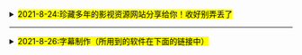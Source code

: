 <details>
  <summary><mark><font color=black>2021-8-24:珍藏多年的影视资源网站分享给你！收好别弄丢了</font></mark></summary>
  <p> - ## 2021-8-24:珍藏多年的影视资源网站分享给你！收好别弄丢了</p>
  <pre><code>  
电影天堂https://www.dy2018.com/ <br />电影先生 http://dyxs14.com/ <br />555电影https://www.555dy6.com/<br />MK影视https://www.mkvdo.com/<br />KK看剧http://www.kkkanju.com/<br />奈飞星影视https://nfxhd.com/<br />CK电影部落 https://www.ck180.net/   
  </code></pre>
</details>

- - -

<details>
  <summary><mark><font color=black>2021-8-26:字幕制作（所用到的软件在下面的链接中）</font></mark></summary>
  <p> - 2021-8-26:字幕制作（所用到的软件在下面的链接中）</p>
  <pre><code>   
1.下载后将后缀改为ZIP;<br /> 2.如果不会使用，请到西瓜视频搜索云边科技工作室，私信教你修改<br /> 字幕工具  https://www.aliyundrive.com/s/5cuMWBL8RpX    
  </code></pre>
</details>
